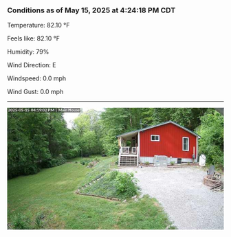 ### Conditions as of May 15, 2025 at 4:24:18 PM CDT 

Temperature: 82.10 &deg;F

Feels like: 82.10 &deg;F

Humidity: 79%

Wind Direction: E

Windspeed: 0.0 mph

Wind Gust: 0.0 mph

---

<img src="./images/latest.jpeg"/>

